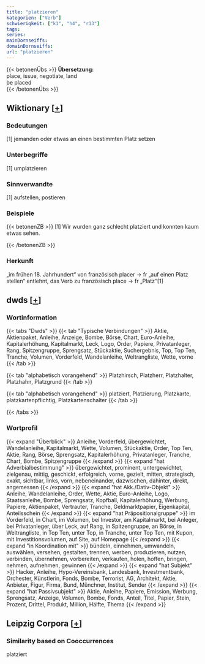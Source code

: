 ```yaml
---
title: "platzieren"
kategorien: ["Verb"]
schwierigkeit: ["k1", "h4", "r13"]
tags:
series:
mainDornseiffs:
domainDornseiffs:
url: "platzieren"
---
```


{{< betonenÜbs >}}
**Übersetzung:**  
place, issue, negotiate, land  
be placed  
{{< /betonenÜbs >}}

## Wiktionary [[+](https://de.wiktionary.org/wiki/platzieren)]

### Bedeutungen
[1] jemanden oder etwas an einen bestimmten Platz setzen  

### Unterbegriffe
[1] umplatzieren  

### Sinnverwandte
[1] aufstellen, postieren  

### Beispiele
{{< betonenZB >}}
[1] Wir wurden ganz schlecht platziert und konnten kaum etwas sehen.  

{{< /betonenZB >}}
### Herkunft
„im frühen 18. Jahrhundert“ von französisch placer → fr „auf einen Platz stellen“ entlehnt, das Verb zu französisch place → fr „Platz“[1]  



## dwds [[+](https://www.dwds.de/wb/platzieren)]

### Wortinformation
{{< tabs "Dwds" >}}
{{< tab "Typische Verbindungen" >}}
Aktie, Aktienpaket, Anleihe, Anzeige, Bombe, Börse, Chart, Euro-Anleihe, Kapitalerhöhung, Kapitalmarkt, Leck, Logo, Order, Papiere, Privatanleger, Rang, Spitzengruppe, Sprengsatz, Stückaktie, Suchergebnis, Top, Top Ten, Tranche, Volumen, Vorderfeld, Wandelanleihe, Weltrangliste, Wette, vorne
{{< /tab >}}

{{< tab "alphabetisch vorangehend" >}}
Platzhirsch, Platzherr, Platzhalter, Platzhahn, Platzgrund
{{< /tab >}}

{{< tab "alphabetisch vorangehend" >}}
platziert, Platzierung, Platzkarte, platzkartenpflichtig, Platzkartenschalter
{{< /tab >}}

{{< /tabs >}}

### Wortprofil
{{< expand "Überblick" >}} Anleihe, Vorderfeld, übergewichtet, Wandelanleihe, Kapitalmarkt, Wette, Volumen, Stückaktie, Order, Top Ten, Aktie, Rang, Börse, Sprengsatz, Kapitalerhöhung, Privatanleger, Tranche, Chart, Bombe, Spitzengruppe {{< /expand >}}
{{< expand "hat Adverbialbestimmung" >}} übergewichtet, prominent, untergewichtet, zielgenau, mittig, geschickt, erfolgreich, vorne, gezielt, mitten, strategisch, exakt, sichtbar, links, vorn, nebeneinander, dazwischen, dahinter, direkt, angemessen {{< /expand >}}
{{< expand "hat Akk./Dativ-Objekt" >}} Anleihe, Wandelanleihe, Order, Wette, Aktie, Euro-Anleihe, Logo, Staatsanleihe, Bombe, Sprengsatz, Kopfball, Kapitalerhöhung, Werbung, Papiere, Aktienpaket, Vertrauter, Tranche, Geldmarktpapier, Eigenkapital, Anteilsschein {{< /expand >}}
{{< expand "hat Präpositionalgruppe" >}} im Vorderfeld, in Chart, im Volumen, bei Investor, am Kapitalmarkt, bei Anleger, bei Privatanleger, über Leck, auf Rang, in Spitzengruppe, an Börse, in Weltrangliste, in Top Ten, unter Top, in Tranche, unter Top Ten, mit Kupon, mit Investitionsvolumen, auf Site, auf Homepage {{< /expand >}}
{{< expand "in Koordination mit" >}} bündeln, einnehmen, umwandeln, auswählen, versehen, gestalten, trennen, werben, produzieren, nutzen, verbinden, übernehmen, vorbereiten, verkaufen, holen, hoffen, bringen, nehmen, aufnehmen, gewinnen {{< /expand >}}
{{< expand "hat Subjekt" >}} Hacker, Anleihe, Hypo-Vereinsbank, Landesbank, Investmentbank, Orchester, Künstlerin, Fonds, Bombe, Terrorist, AG, Architekt, Aktie, Anbieter, Figur, Firma, Bund, Münchner, Institut, Sender {{< /expand >}}
{{< expand "hat Passivsubjekt" >}} Aktie, Anleihe, Papiere, Emission, Werbung, Sprengsatz, Anzeige, Volumen, Bombe, Fonds, Anteil, Titel, Papier, Stein, Prozent, Drittel, Produkt, Million, Hälfte, Thema {{< /expand >}}

## Leipzig Corpora [[+](https://corpora.uni-leipzig.de/en/res?word=platzieren&corpusId=deu_newscrawl-public_2018)]


### Similarity based on Cooccurrences
platziert

